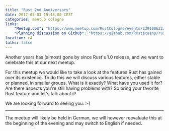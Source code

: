 ```yaml
---
title: "Rust 2nd Anniversary"
date: 2017-05-03 19:15:00 CEST
categories: meetup cologne
links:
    "Meetup.com": "https://www.meetup.com/RustCologne/events/239100622/"
    "Planning discussion on Github": "https://github.com/Rustaceans/rust-cologne/issues/26"
location: c4
talks: false
---
```

Another years has (almost) gone by since Rust's 1.0 release, and we want to celebrate this at our next meetup.

For this meetup we would like to take a look at the features Rust has gained over its existence.
To do this we will discuss various features, either stable or planned, in smaller groups.
What is it exactly? What have you used it for? Are there aspects you're still having problems with?
So bring your favorite Rust feature and let's talk about it!

We are looking forward to seeing you. :-)
- - -
The meetup will likely be held in German, we will however reevaluate this at the beginning of the evening and may switch to English if needed.
